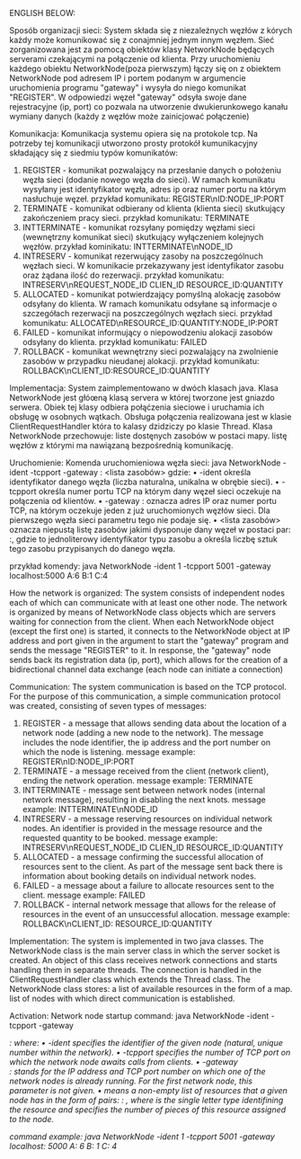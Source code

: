 ENGLISH BELOW:

Sposób organizacji sieci:
System składa się z niezależnych węzłów z kórych każdy może komunikować się z conajmniej jednym innym węzłem.
Sieć zorganizowana jest za pomocą obiektów klasy NetworkNode będących serverami czekającymi na połączenie od klienta.
Przy uruchomieniu każdego obiektu NetworkNode(poza pierwszym) łączy się on z obiektem NetworkNode pod adresem IP i portem
podanym w argumencie uruchomienia programu "gateway" i wysyła do niego komunikat "REGISTER".
W odpowiedzi węzeł "gateway" odsyła swoje dane rejestracyjne (ip, port) co pozwala na utworzenie dwukierunkowego kanału
wymiany danych (każdy z węzłów może zainicjować połączenie)

Komunikacja:
Komunikacja systemu opiera się na protokole tcp.
Na potrzeby tej komunikacji utworzono prosty protokół kumunikacyjny składający się z siedmiu typów komunikatów:
1. REGISTER - komunikat pozwalający na przesłanie danych o położeniu węzła sieci (dodanie nowego węzła do sieci).
W ramach komunikatu wysyłany jest identyfikator węzła, adres ip oraz numer portu na którym nasłuchuje węzeł.
przykład komunikatu: REGISTER\nID:NODE_IP:PORT
2. TERMINATE - komunikat odbierany od klienta (klienta sieci) skutkujący zakończeniem pracy sieci.
przykład komunikatu: TERMINATE
3. INTTERMINATE - komunikat rozsyłany pomiędzy węzłami sieci (wewnętrzny komunikat sieci) skutkujący wyłączeniem kolejnych
węzłów.
przykład kominikatu: INTTERMINATE\nNODE_ID
4. INTRESERV - komunikat rezerwujący zasoby na poszczególnuch węzłach sieci. W komunikacie przekazywany jest identyfikator
zasobu oraz żądana ilość do rezerwacji.
przykład komunikatu: INTRESERV\nREQUEST_NODE_ID CLIEN_ID RESOURCE_ID:QUANTITY
5. ALLOCATED - komunikat potwierdzający pomyślną alokację zasobów odsyłany do klienta. W ramach komunikatu odsyłane
są informacje o szczegółach rezerwacji na poszczególnych węzłach sieci.
przykład komunikatu: ALLOCATED\nRESOURCE_ID:QUANTITY:NODE_IP:PORT
6. FAILED - komunikat informujący o niepowodzeniu alokacji zasobów odsyłany do klienta.
przykład komunikatu: FAILED
7. ROLLBACK - komunikat wewnętrzny sieci pozwalający na zwolnienie zasobów w przypadku nieudanej alokacji.
przykład komunikatu: ROLLBACK\nCLIENT_ID:RESOURCE_ID:QUANTITY

Implementacja:
System zaimplementowano w dwóch klasach java.
Klasa NetworkNode jest głóœną klasą servera w której tworzone jest gniazdo serwera.
Obiek tej klasy odbiera połąćzenia sieciowe i uruchamia ich obsługę w osobnych wątkach.
Obsługa połączenia realizowana jest w klasie ClientRequestHandler która to kalasy dzidziczy po klasie Thread.
Klasa NetworkNode przechowuje:
    liste dostęnych zasobów w postaci mapy.
    listę węzłów z którymi ma nawiązaną bezpośrednią komunikację.

Uruchomienie:
Komenda uruchomieniowa węzła sieci:
java NetworkNode -ident <identyfikator> -tcpport <numer portu TCP>
-gateway <adres>:<port> <lista zasobów>
gdzie:
• -ident <identyfikator> określa identyfikator danego węzła (liczba naturalna, unikalna
w obrębie sieci).
• -tcpport <numer portu TCP> określa numer portu TCP na którym dany węzeł sieci
oczekuje na połączenia od klientów.
• -gateway <adres>:<port> oznacza adres IP oraz numer portu TCP, na którym oczekuje
jeden z już uruchomionych węzłów sieci. Dla pierwszego węzła sieci parametru tego nie
podaje się.
• <lista zasobów> oznacza niepustą listę zasobów jakimi dysponuje dany węzeł w postaci
par: <typ zasobu>:<liczba>, gdzie <typ zasobu> to jednoliterowy identyfikator typu
zasobu a <liczba> określa liczbę sztuk tego zasobu przypisanych do danego węzła.

przykład komendy:
java NetworkNode -ident 1 -tcpport 5001 -gateway localhost:5000 A:6 B:1 C:4

  

How the network is organized:
The system consists of independent nodes each of which can communicate with at least one other node.
The network is organized by means of NetworkNode class objects which are servers waiting for connection from the client.
When each NetworkNode object (except the first one) is started, it connects to the NetworkNode object at IP address and port
given in the argument to start the "gateway" program and sends the message "REGISTER" to it.
In response, the "gateway" node sends back its registration data (ip, port), which allows for the creation of a bidirectional channel
data exchange (each node can initiate a connection)
  
Communication:
The system communication is based on the TCP protocol.
For the purpose of this communication, a simple communication protocol was created, consisting of seven types of messages:
1. REGISTER - a message that allows sending data about the location of a network node (adding a new node to the network).
The message includes the node identifier, the ip address and the port number on which the node is listening.
message example: REGISTER\nID:NODE_IP:PORT
2. TERMINATE - a message received from the client (network client), ending the network operation.
message example: TERMINATE
3. INTTERMINATE - message sent between network nodes (internal network message), resulting in disabling the next knots.
message example: INTTERMINATE\nNODE_ID
4. INTRESERV - a message reserving resources on individual network nodes. An identifier is provided in the message
resource and the requested quantity to be booked.
message example: INTRESERV\nREQUEST_NODE_ID CLIEN_ID RESOURCE_ID:QUANTITY
5. ALLOCATED - a message confirming the successful allocation of resources sent to the client. As part of the message sent back
there is information about booking details on individual network nodes.
6. FAILED - a message about a failure to allocate resources sent to the client.
message example: FAILED
7. ROLLBACK - internal network message that allows for the release of resources in the event of an unsuccessful allocation.
message example: ROLLBACK\nCLIENT_ID: RESOURCE_ID:QUANTITY
  
Implementation:
The system is implemented in two java classes.
The NetworkNode class is the main server class in which the server socket is created.
An object of this class receives network connections and starts handling them in separate threads.
The connection is handled in the ClientRequestHandler class which extends the Thread class.
The NetworkNode class stores:
    a list of available resources in the form of a map.
    list of nodes with which direct communication is established.
  
Activation:
Network node startup command:
java NetworkNode -ident <identifier> -tcpport <TCP port number>
-gateway <address>: <port> <inventory list>
where:
• -ident <identifier> specifies the identifier of the given node (natural, unique number
within the network).
• -tcpport <TCP port number> specifies the number of TCP port on which the network node
awaits calls from clients.
• -gateway <address>: <port> stands for the IP address and TCP port number on which one of the network nodes is already running.
For the first network node, this parameter is not given.
• <resource list> means a non-empty list of resources that a given node has in the form of 
pairs: <resource type>: <number>, where <resource type> is the single letter type identifining the
resource and <number> specifies the number of pieces of this resource assigned to the node.

command example:
java NetworkNode -ident 1 -tcpport 5001 -gateway localhost: 5000 A: 6 B: 1 C: 4
